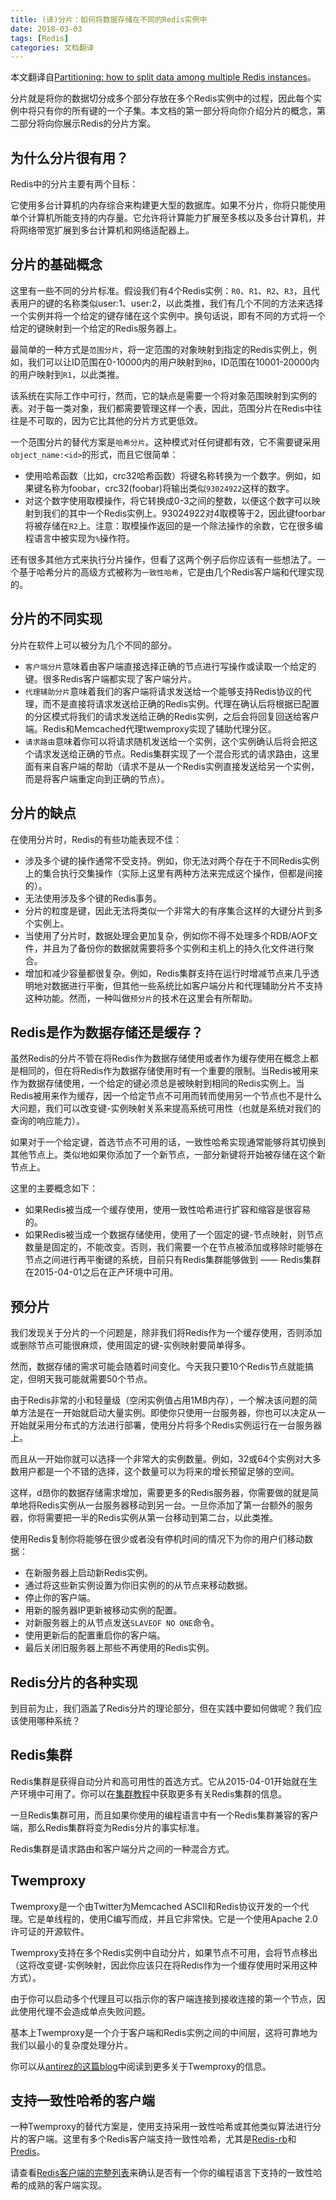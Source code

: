 ```yaml
---
title: (译)分片：如何将数据存储在不同的Redis实例中
date: 2018-03-03
tags: [Redis]
categories: 文档翻译
---
```


本文翻译自[Partitioning: how to split data among multiple Redis instances](https://redis.io/topics/partitioning)。

<!--more-->

分片就是将你的数据切分成多个部分存放在多个Redis实例中的过程，因此每个实例中将只有你的所有键的一个子集。本文档的第一部分将向你介绍分片的概念，第二部分将向你展示Redis的分片方案。

## 为什么分片很有用？

Redis中的分片主要有两个目标：

它使用多台计算机的内存综合来构建更大型的数据库。如果不分片，你将只能使用单个计算机所能支持的内存量。它允许将计算能力扩展至多核以及多台计算机，并将网络带宽扩展到多台计算机和网络适配器上。

## 分片的基础概念

这里有一些不同的分片标准。假设我们有4个Redis实例：`R0`、`R1`、`R2`、`R3`，且代表用户的键的名称类似user:1、user:2，以此类推，我们有几个不同的方法来选择一个实例并将一个给定的键存储在这个实例中。换句话说，即有不同的方式将一个给定的键映射到一个给定的Redis服务器上。

最简单的一种方式是`范围分片`，将一定范围的对象映射到指定的Redis实例上，例如，我们可以让ID范围在0-10000内的用户映射到`R0`，ID范围在10001-20000内的用户映射到`R1`，以此类推。

该系统在实际工作中可行，然而，它的缺点是需要一个将对象范围映射到实例的表。对于每一类对象，我们都需要管理这样一个表，因此，范围分片在Redis中往往是不可取的，因为它比其他的分片方式更低效。

一个范围分片的替代方案是`哈希分片`。这种模式对任何键都有效，它不需要键采用`object_name:<id>`的形式，而且它很简单：

* 使用哈希函数（比如，crc32哈希函数）将键名称转换为一个数字。例如，如果键名称为foobar，crc32(foobar)将输出类似`93024922`这样的数字。
* 对这个数字使用取模操作，将它转换成0-3之间的整数，以便这个数字可以映射到我们的其中一个Redis实例上。93024922对4取模等于2，因此键foorbar将被存储在`R2`上。注意：取模操作返回的是一个除法操作的余数，它在很多编程语言中被实现为`%`操作符。

还有很多其他方式来执行分片操作，但看了这两个例子后你应该有一些想法了。一个基于哈希分片的高级方式被称为`一致性哈希`，它是由几个Redis客户端和代理实现的。

## 分片的不同实现

分片在软件上可以被分为几个不同的部分。

* `客户端分片`意味着由客户端直接选择正确的节点进行写操作或读取一个给定的键。很多Redis客户端都实现了客户端分片。
* `代理辅助分片`意味着我们的客户端将请求发送给一个能够支持Redis协议的代理，而不是直接将请求发送给正确的Redis实例。代理在确认后将根据已配置的分区模式将我们的请求发送给正确的Redis实例，之后会将回复回送给客户端。Redis和Memcached代理twemproxy实现了辅助代理分区。
* `请求路由`意味着你可以将请求随机发送给一个实例，这个实例确认后将会把这个请求发送给正确的节点。Redis集群实现了一个混合形式的请求路由，这里面有来自客户端的帮助（请求不是从一个Redis实例直接发送给另一个实例，而是将客户端重定向到正确的节点）。

## 分片的缺点

在使用分片时，Redis的有些功能表现不佳：

* 涉及多个键的操作通常不受支持。例如，你无法对两个存在于不同Redis实例上的集合执行交集操作（实际上这里有两种方法来完成这个操作，但都是间接的）。
* 无法使用涉及多个键的Redis事务。
* 分片的粒度是键，因此无法将类似一个非常大的有序集合这样的大键分片到多个实例上。 
* 当使用了分片时，数据处理会更加复杂，例如你不得不处理多个RDB/AOF文件，并且为了备份你的数据就需要将多个实例和主机上的持久化文件进行聚合。
* 增加和减少容量都很复杂。例如，Redis集群支持在运行时增减节点来几乎透明地对数据进行平衡，但其他一些系统比如客户端分片和代理辅助分片不支持这种功能。然而，一种叫做`预分片`的技术在这里会有所帮助。

## Redis是作为数据存储还是缓存？

虽然Redis的分片不管在将Redis作为数据存储使用或者作为缓存使用在概念上都是相同的，但在将Redis作为数据存储使用时有一个重要的限制。当Redis被用来作为数据存储使用，一个给定的键必须总是被映射到相同的Redis实例上。当Redis被用来作为缓存，因一个给定节点不可用而转而使用另一个节点也不是什么大问题，我们可以改变键-实例映射关系来提高系统可用性（也就是系统对我们的查询的响应能力）。

如果对于一个给定键，首选节点不可用的话，一致性哈希实现通常能够将其切换到其他节点上。类似地如果你添加了一个新节点，一部分新键将开始被存储在这个新节点上。

这里的主要概念如下：

* 如果Redis被当成一个缓存使用，使用一致性哈希进行扩容和缩容是很容易的。
* 如果Redis被当成一个数据存储使用，使用了一个固定的键-节点映射，则节点数量是固定的，不能改变。否则，我们需要一个在节点被添加或移除时能够在节点之间进行再平衡键的系统，目前只有Redis集群能够做到 —— Redis集群在2015-04-01之后在正产环境中可用。

## 预分片

我们发现关于分片的一个问题是，除非我们将Redis作为一个缓存使用，否则添加或删除节点可能很麻烦，使用固定的键-实例映射要简单得多。

然而，数据存储的需求可能会随着时间变化。今天我只要10个Redis节点就能搞定，但明天我可能就需要50个节点。

由于Redis非常的小和轻量级（空闲实例值占用1MB内存），一个解决该问题的简单方法是在一开始就启动大量实例。即使你只使用一台服务器，你也可以决定从一开始就采用分布式的方法进行部署，使用分片将多个Redis实例运行在一台服务器上。

而且从一开始你就可以选择一个非常大的实例数量。例如，32或64个实例对大多数用户都是一个不错的选择，这个数量可以为将来的增长预留足够的空间。

这样，d昂你的数据存储需求增加，需要更多的Redis服务器，你需要做的就是简单地将Redis实例从一台服务器移动到另一台。一旦你添加了第一台额外的服务器，你将需要把一半的Redis实例从第一台移动到第二台，以此类推。

使用Redis复制你将能够在很少或者没有停机时间的情况下为你的用户们移动数据：

* 在新服务器上启动新Redis实例。
* 通过将这些新实例设置为你旧实例的的从节点来移动数据。
* 停止你的客户端。
* 用新的服务器IP更新被移动实例的配置。
* 对新服务器上的从节点发送`SLAVEOF NO ONE`命令。
* 使用更新后的配置重启你的客户端。
* 最后关闭旧服务器上那些不再使用的Redis实例。

## Redis分片的各种实现

到目前为止，我们涵盖了Redis分片的理论部分，但在实践中要如何做呢？我们应该使用哪种系统？

## Redis集群

Redis集群是获得自动分片和高可用性的首选方式。它从2015-04-01开始就在生产环境中可用了。你可以在[集群教程](https://redis.io/topics/cluster-tutorial)中获取更多有关Redis集群的信息。

一旦Redis集群可用，而且如果你使用的编程语言中有一个Redis集群兼容的客户端，那么Redis集群将变为Redis分片的事实标准。

Redis集群是请求路由和客户端分片之间的一种混合方式。

## Twemproxy

Twemproxy是一个由Twitter为Memcached ASCII和Redis协议开发的一个代理。它是单线程的，使用C编写而成，并且它非常快。它是一个使用Apache 2.0许可证的开源软件。

Twemproxy支持在多个Redis实例中自动分片，如果节点不可用，会将节点移出（这将改变键-实例映射，因此你应该只在将Redis作为一个缓存使用时采用这种方式）。

由于你可以启动多个代理且可以指示你的客户端连接到接收连接的第一个节点，因此使用代理不会造成单点失败问题。

基本上Twemproxy是一个介于客户端和Redis实例之间的中间层，这将可靠地为我们以最小的复杂度处理分片。

你可以从[antirez的这篇blog](http://antirez.com/news/44)中阅读到更多关于Twemproxy的信息。

## 支持一致性哈希的客户端

一种Twemproxy的替代方案是，使用支持采用一致性哈希或其他类似算法进行分片的客户端。这里有多个Redis客户端支持一致性哈希，尤其是[Redis-rb](https://github.com/redis/redis-rb)和[Predis](https://github.com/nrk/predis)。

请查看[Redis客户端的完整列表](http://redis.io/clients)来确认是否有一个你的编程语言下支持的一致性哈希的成熟的客户端实现。